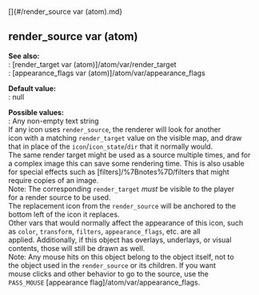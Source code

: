 []{#/render_source var (atom).md}    
## render_source var (atom)    
**See also:**    
:   [render_target var (atom)]/atom/var/render_target    
:   [appearance_flags var (atom)]/atom/var/appearance_flags    
<!-- -->    
**Default value:**    
:   null    
<!-- -->    
**Possible values:**    
:   Any non-empty text string    
If any icon uses `render_source`, the renderer will look for another    
icon with a matching `render_target` value on the visible map, and draw    
that in place of the `icon`/`icon_state`/`dir` that it normally would.    
The same render target might be used as a source multiple times, and for    
a complex image this can save some rendering time. This is also usable    
for special effects such as [filters]/%7Bnotes%7D/filters that might    
require copies of an image.    
Note: The corresponding `render_target` *must* be visible to the player    
for a render source to be used.    
The replacement icon from the `render_source` will be anchored to the    
bottom left of the icon it replaces.    
Other vars that would normally affect the appearance of this icon, such    
as `color`, `transform`, `filters`, `appearance_flags`, etc. are all    
applied. Additionally, if this object has overlays, underlays, or visual    
contents, those will still be drawn as well.    
Note: Any mouse hits on this object belong to the object itself, not to    
the object used in the `render_source` or its children. If you want    
mouse clicks and other behavior to go to the source, use the    
`PASS_MOUSE` [appearance flag]/atom/var/appearance_flags.  